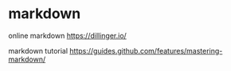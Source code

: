 # markdown

online markdown
https://dillinger.io/

markdown tutorial
https://guides.github.com/features/mastering-markdown/
